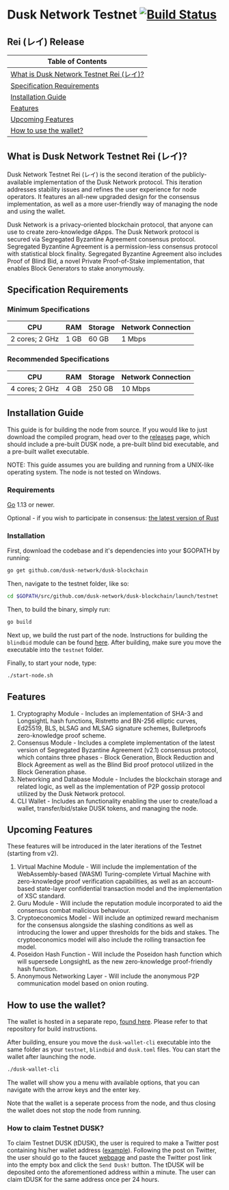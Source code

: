 # Dusk Network Testnet [![Build Status](https://travis-ci.org/dusk-network/dusk-blockchain.svg?branch=testnet)](https://travis-ci.com/dusk-network/dusk-blockchain)

## Rei (レイ) Release

|Table of Contents|
|---|
|[What is Dusk Network Testnet Rei (レイ)?](#what-is-dusk-network-testnet-rei)|
|[Specification Requirements](#specification-requirements)|
|[Installation Guide](#installation-guide)|
|[Features](#features)|
|[Upcoming Features](#upcoming-features)|
|[How to use the wallet?](#how-to-use-the-wallet)|

## What is Dusk Network Testnet Rei (レイ)?

Dusk Network Testnet Rei (レイ) is the second iteration of the publicly-available implementation of the Dusk Network protocol. This iteration addresses stability issues and refines the user experience for node operators. It features an all-new upgraded design for the consensus implementation, as well as a more user-friendly way of managing the node and using the wallet.

Dusk Network is a privacy-oriented blockchain protocol, that anyone can use to create zero-knowledge dApps. The Dusk Network protocol is secured via Segregated Byzantine Agreement consensus protocol. Segregated Byzantine Agreement is a permission-less consensus protocol with statistical block finality. Segregated Byzantine Agreement also includes Proof of Blind Bid, a novel Private Proof-of-Stake implementation, that enables Block Generators to stake anonymously.

## Specification Requirements

### Minimum Specifications

| CPU | RAM | Storage | Network Connection |
|---|---|---|---|
|2 cores; 2 GHz| 1 GB | 60 GB | 1 Mbps |

### Recommended Specifications

| CPU | RAM | Storage | Network Connection |
|---|---|---|---|
|4 cores; 2 GHz| 4 GB | 250 GB | 10 Mbps |

## Installation Guide

This guide is for building the node from source. If you would like to just download the compiled program, head over to the [releases](https://github.com/dusk-network/dusk-blockchain/releases) page, which should include a pre-built DUSK node, a pre-built blind bid executable, and a pre-built wallet executable.

NOTE: This guide assumes you are building and running from a UNIX-like operating system. The node is not tested on Windows.

### Requirements

[Go](https://golang.org/) 1.13 or newer.

Optional - if you wish to participate in consensus: [the latest version of Rust](https://www.rust-lang.org/tools/install)

### Installation 

First, download the codebase and it's dependencies into your $GOPATH by running:
```bash
go get github.com/dusk-network/dusk-blockchain
```
Then, navigate to the testnet folder, like so:
```bash
cd $GOPATH/src/github.com/dusk-network/dusk-blockchain/launch/testnet
```
Then, to build the binary, simply run:
```bash
go build
```

Next up, we build the rust part of the node. Instructions for building the `blindbid` module can be found [here](https://github.com/dusk-network/dusk-blindbidproof/blob/master/Readme.md#how-to-build). After building, make sure you move the executable into the `testnet` folder.

Finally, to start your node, type:
```bash
./start-node.sh
```

## Features

1. Cryptography Module - Includes an implementation of SHA-3 and LongsightL hash functions, Ristretto and BN-256 elliptic curves, Ed25519, BLS, bLSAG and MLSAG signature schemes, Bulletproofs zero-knowledge proof scheme.
2. Consensus Module - Includes a complete implementation of the latest version of Segregated Byzantine Agreement (v2.1) consensus protocol, which contains three phases - Block Generation, Block Reduction and Block Agreement as well as the Blind Bid proof protocol utilized in the Block Generation phase.
3. Networking and Database Module - Includes the blockchain storage and related logic, as well as the implementation of P2P gossip protocol utilized by the Dusk Network protocol.
4. CLI Wallet - Includes an functionality enabling the user to create/load a wallet, transfer/bid/stake DUSK tokens, and managing the node. 

## Upcoming Features

These features will be introduced in the later iterations of the Testnet (starting from v2).
1. Virtual Machine Module - Will include the implementation of the WebAssembly-based (WASM) Turing-complete Virtual Machine with zero-knowledge proof verification capabilities, as well as an account-based state-layer confidential transaction model and the implementation of XSC standard.
2. Guru Module - Will include the reputation module incorporated to aid the consensus combat malicious behaviour.
3. Cryptoeconomics Model - Will include an optimized reward mechanism for the consensus alongside the slashing conditions as well as introducing the lower and upper thresholds for the bids and stakes. The cryptoeconomics model will also include the rolling transaction fee model.
4. Poseidon Hash Function - Will include the Poseidon hash function which will supersede LongsightL as the new zero-knowledge proof-friendly hash function.
5. Anonymous Networking Layer - Will include the anonymous P2P communication model based on onion routing.

## How to use the wallet?

The wallet is hosted in a separate repo, [found here](https://github.com/dusk-network/dusk-wallet-cli). Please refer to that repository for build instructions.

After building, ensure you move the `dusk-wallet-cli` executable into the same folder as your `testnet`, `blindbid` and `dusk.toml` files. You can start the wallet after launching the node.

```bash
./dusk-wallet-cli
```

The wallet will show you a menu with available options, that you can navigate with the arrow keys and the enter key.

Note that the wallet is a seperate process from the node, and thus closing the wallet does not stop the node from running.

### How to claim Testnet DUSK?

To claim Testnet DUSK (tDUSK), the user is required to make a Twitter post containing his/her wallet address ([example](https://twitter.com/ellie12496641/status/1147604746280361984)). Following the post on Twitter, the user should go to the faucet [webpage](https://faucet.dusk.network/) and paste the Twitter post link into the empty box and click the `Send Dusk!` button. The tDUSK will be deposited onto the aforementioned address within a minute. The user can claim tDUSK for the same address once per 24 hours.
